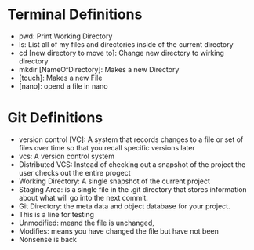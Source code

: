 # Terminal Definitions
- pwd: Print Working Directory
- ls: List all of my files and directories inside of the current directory
- cd [new directory to move to]: Change new directory to wirking directory
- mkdir [NameOfDirectory]: Makes a new Directory
- [touch]: Makes a new File
- [nano]: opend a file in nano

# Git Definitions 
- version control [VC]: A system that records changes to a file or set of files over time so that you recall specific versions later
- vcs: A version control system 
- Distributed VCS: Instead of checking out a snapshot of the project the user checks out the entire progect
- Working Directory: A single snapshot of the current project
- Staging Area: is a single file in the .git directory that stores information about what will go into the next commit.
- Git Directory: the meta data and object database for your project.
- This is a line for testing
- Unmodified: meand the file is unchanged,
- Modifies: means you have changed the file but have not been   
- Nonsense is back
